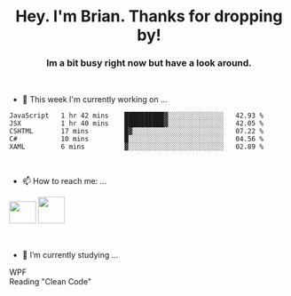 <H1 align="center">Hey. I'm Brian. Thanks for dropping by!</H1>
<H3 align="center">Im a bit busy right now but have a look around.</H3>
<br/>

- 🔭 This week I'm currently working on ...
<!--START_SECTION:waka-->
```text
JavaScript   1 hr 42 mins    ██████████▓░░░░░░░░░░░░░░   42.93 % 
JSX          1 hr 40 mins    ██████████▓░░░░░░░░░░░░░░   42.05 % 
CSHTML       17 mins         █▓░░░░░░░░░░░░░░░░░░░░░░░   07.22 % 
C#           10 mins         █░░░░░░░░░░░░░░░░░░░░░░░░   04.56 % 
XAML         6 mins          ▓░░░░░░░░░░░░░░░░░░░░░░░░   02.89 % 
```
<!--END_SECTION:waka-->
<br/>

- 📫 How to reach me: ...
<p>
  <a href="https://www.linkedin.com/in/brian-appleton/"><img width="48" height="40" src="https://github.com/appleton6509/appleton6509/blob/main/linkedin.png?raw=true"></a>
    <a href="https://github.com/appleton6509"><img width="48" height="48" src="https://github.com/appleton6509/appleton6509/blob/main/github.png?raw=true"></a>
</p>
<br/>

- 🌱 I’m currently studying ...
<p>
WPF<br/> 
Reading "Clean Code"<br/>
</p>


<!--
**appleton6509/appleton6509** is a ✨ _special_ ✨ repository because its `README.md` (this file) appears on your GitHub profile.

